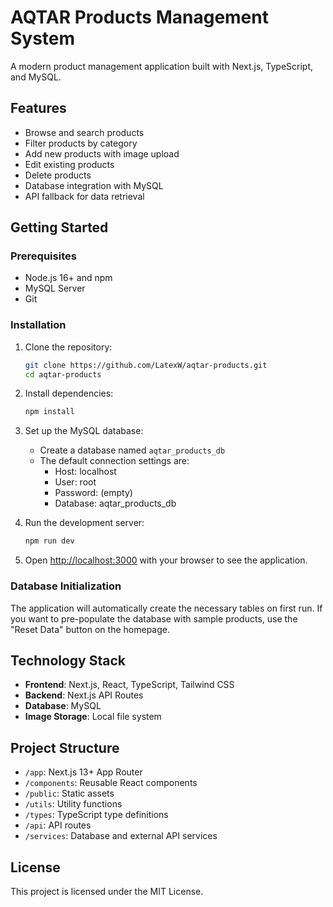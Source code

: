 # AQTAR Products Management System

A modern product management application built with Next.js, TypeScript, and MySQL.

## Features

- Browse and search products
- Filter products by category
- Add new products with image upload
- Edit existing products
- Delete products
- Database integration with MySQL
- API fallback for data retrieval

## Getting Started

### Prerequisites

- Node.js 16+ and npm
- MySQL Server
- Git

### Installation

1. Clone the repository:
   ```bash
   git clone https://github.com/LatexW/aqtar-products.git
   cd aqtar-products
   ```

2. Install dependencies:
   ```bash
   npm install
   ```

3. Set up the MySQL database:
   - Create a database named `aqtar_products_db`
   - The default connection settings are:
     - Host: localhost
     - User: root
     - Password: (empty)
     - Database: aqtar_products_db

4. Run the development server:
   ```bash
   npm run dev
   ```

5. Open [http://localhost:3000](http://localhost:3000) with your browser to see the application.

### Database Initialization

The application will automatically create the necessary tables on first run. 
If you want to pre-populate the database with sample products, use the "Reset Data" button on the homepage.

## Technology Stack

- **Frontend**: Next.js, React, TypeScript, Tailwind CSS
- **Backend**: Next.js API Routes
- **Database**: MySQL
- **Image Storage**: Local file system

## Project Structure

- `/app`: Next.js 13+ App Router
- `/components`: Reusable React components
- `/public`: Static assets
- `/utils`: Utility functions
- `/types`: TypeScript type definitions
- `/api`: API routes
- `/services`: Database and external API services

## License

This project is licensed under the MIT License.
